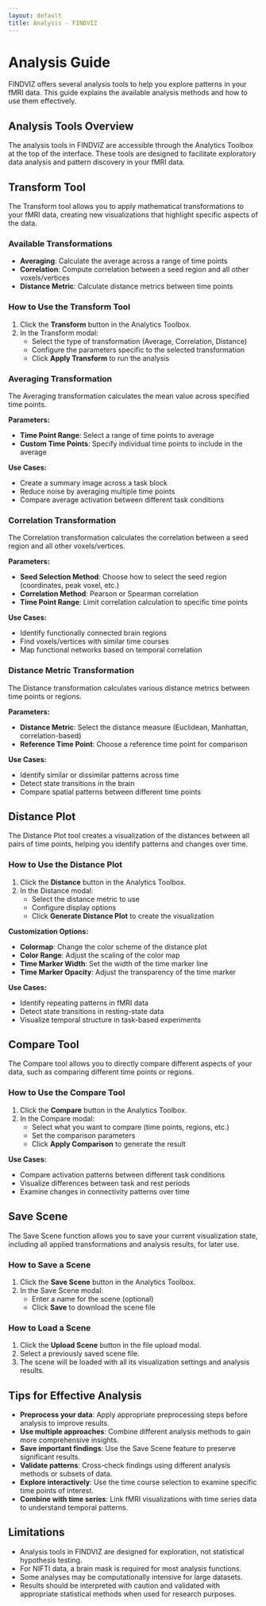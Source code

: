 ```yaml
---
layout: default
title: Analysis - FINDVIZ
---
```


# Analysis Guide

FINDVIZ offers several analysis tools to help you explore patterns in your fMRI data. This guide explains the available analysis methods and how to use them effectively.

## Analysis Tools Overview

The analysis tools in FINDVIZ are accessible through the Analytics Toolbox at the top of the interface. These tools are designed to facilitate exploratory data analysis and pattern discovery in your fMRI data.

## Transform Tool

The Transform tool allows you to apply mathematical transformations to your fMRI data, creating new visualizations that highlight specific aspects of the data.

### Available Transformations

- **Averaging**: Calculate the average across a range of time points
- **Correlation**: Compute correlation between a seed region and all other voxels/vertices
- **Distance Metric**: Calculate distance metrics between time points

### How to Use the Transform Tool

1. Click the **Transform** button in the Analytics Toolbox.
2. In the Transform modal:
   - Select the type of transformation (Average, Correlation, Distance)
   - Configure the parameters specific to the selected transformation
   - Click **Apply Transform** to run the analysis

### Averaging Transformation

The Averaging transformation calculates the mean value across specified time points.

**Parameters:**
- **Time Point Range**: Select a range of time points to average
- **Custom Time Points**: Specify individual time points to include in the average

**Use Cases:**
- Create a summary image across a task block
- Reduce noise by averaging multiple time points
- Compare average activation between different task conditions

### Correlation Transformation

The Correlation transformation calculates the correlation between a seed region and all other voxels/vertices.

**Parameters:**
- **Seed Selection Method**: Choose how to select the seed region (coordinates, peak voxel, etc.)
- **Correlation Method**: Pearson or Spearman correlation
- **Time Point Range**: Limit correlation calculation to specific time points

**Use Cases:**
- Identify functionally connected brain regions
- Find voxels/vertices with similar time courses
- Map functional networks based on temporal correlation

### Distance Metric Transformation

The Distance transformation calculates various distance metrics between time points or regions.

**Parameters:**
- **Distance Metric**: Select the distance measure (Euclidean, Manhattan, correlation-based)
- **Reference Time Point**: Choose a reference time point for comparison

**Use Cases:**
- Identify similar or dissimilar patterns across time
- Detect state transitions in the brain
- Compare spatial patterns between different time points

## Distance Plot

The Distance Plot tool creates a visualization of the distances between all pairs of time points, helping you identify patterns and changes over time.

### How to Use the Distance Plot

1. Click the **Distance** button in the Analytics Toolbox.
2. In the Distance modal:
   - Select the distance metric to use
   - Configure display options
   - Click **Generate Distance Plot** to create the visualization

**Customization Options:**
- **Colormap**: Change the color scheme of the distance plot
- **Color Range**: Adjust the scaling of the color map
- **Time Marker Width**: Set the width of the time marker line
- **Time Marker Opacity**: Adjust the transparency of the time marker

**Use Cases:**
- Identify repeating patterns in fMRI data
- Detect state transitions in resting-state data
- Visualize temporal structure in task-based experiments

## Compare Tool

The Compare tool allows you to directly compare different aspects of your data, such as comparing different time points or regions.

### How to Use the Compare Tool

1. Click the **Compare** button in the Analytics Toolbox.
2. In the Compare modal:
   - Select what you want to compare (time points, regions, etc.)
   - Set the comparison parameters
   - Click **Apply Comparison** to generate the result

**Use Cases:**
- Compare activation patterns between different task conditions
- Visualize differences between task and rest periods
- Examine changes in connectivity patterns over time

## Save Scene

The Save Scene function allows you to save your current visualization state, including all applied transformations and analysis results, for later use.

### How to Save a Scene

1. Click the **Save Scene** button in the Analytics Toolbox.
2. In the Save Scene modal:
   - Enter a name for the scene (optional)
   - Click **Save** to download the scene file

### How to Load a Scene

1. Click the **Upload Scene** button in the file upload modal.
2. Select a previously saved scene file.
3. The scene will be loaded with all its visualization settings and analysis results.

## Tips for Effective Analysis

- **Preprocess your data**: Apply appropriate preprocessing steps before analysis to improve results.
- **Use multiple approaches**: Combine different analysis methods to gain more comprehensive insights.
- **Save important findings**: Use the Save Scene feature to preserve significant results.
- **Validate patterns**: Cross-check findings using different analysis methods or subsets of data.
- **Explore interactively**: Use the time course selection to examine specific time points of interest.
- **Combine with time series**: Link fMRI visualizations with time series data to understand temporal patterns.

## Limitations

- Analysis tools in FINDVIZ are designed for exploration, not statistical hypothesis testing.
- For NIFTI data, a brain mask is required for most analysis functions.
- Some analyses may be computationally intensive for large datasets.
- Results should be interpreted with caution and validated with appropriate statistical methods when used for research purposes. 